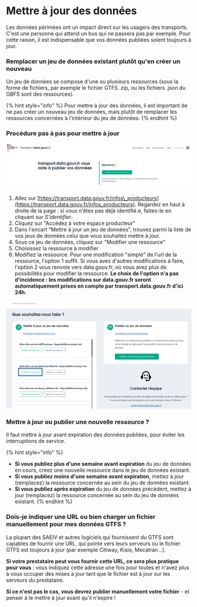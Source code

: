 # Mettre à jour des données

Les données périmées ont un impact direct sur les usagers des transports. C'est une personne qui attend un bus qui ne passera pas par exemple. Pour cette raison, il est indispensable que vos données publiées soient toujours à jour.

### Remplacer un jeu de données existant plutôt qu'en créer un nouveau

Un jeu de données se compose d'une ou plusieurs ressources \(sous la forme de fichiers, par exemple le fichier GTFS .zip, ou les fichiers .json du GBFS sont des ressources\).

{% hint style="info" %}
Pour mettre à jour des données, il est important de ne pas créer un nouveau jeu de données, mais plutôt de remplacer les ressources concernées à l'intérieur du jeu de données.
{% endhint %}

### Procédure pas à pas pour mettre à jour

![](../.gitbook/assets/screenshot-from-2021-05-20-09-12-59.png)

1. Allez sur [https://transport.data.gouv.fr/infos\_producteurs](https://transport.data.gouv.fr/infos_producteurs). Regardez en haut à droite de la page : si vous n'êtes pas déjà identifié.e, faites-le en cliquant sur _S'identifier_.
2. Cliquez sur "Accédez à votre espace producteur"
3. Dans l'encart "Mettre à jour un jeu de données", trouvez parmi la liste de vos jeux de données celui que vous souhaitez mettre à jour.
4. Sous ce jeu de données, cliquez sur "Modifier une ressource"
5. Choisissez la ressource à modifier
6. Modifiez la ressource. Pour une modification "simple" de l'url de la ressource, l'option 1 suffit. Si vous avez d'autres modifications à faire, l'option 2 vous renvoie vers data.gouv.fr, où vous avez plus de possibilités pour modifier la ressource. **Le choix de l'option n'a pas d'incidence : les modifications sur data.gouv.fr seront automatiquement prises en compte par transport.data.gouv.fr d'ici 24h.**

![](../.gitbook/assets/screenshot-from-2021-05-20-09-21-03.png)

### Mettre à jour ou publier une nouvelle ressource ?

Il faut mettre à jour avant expiration des données publiées, pour éviter les interruptions de service.

{% hint style="info" %}
* **Si vous publiez plus d'une semaine avant expiration** du jeu de données en cours, créez une nouvelle ressource dans le jeu de données existant.
* **Si vous publiez moins d'une semaine avant expiration**, mettez à jour \(remplacez\) la ressource concernée au sein du jeu de données existant.
* **Si vous publiez après expiration** du jeu de données précédent, mettez à jour \(remplacez\) la ressource concernée au sein du jeu de données existant.
{% endhint %}

### Dois-je indiquer une URL ou bien charger un fichier manuellement pour mes données GTFS ?

La plupart des SAEIV et autres logiciels qui fournissent du GTFS sont capables de fournir une URL, qui pointe vers leurs serveurs où le fichier GTFS est toujours à jour \(par exemple Citiway, Kisio, Mecatran...\). 

**Si votre prestataire peut vous fournir cette URL, ce sera plus pratique pour vous** : vous indiquez cette adresse une fois pour toutes et n'avez plus à vous occuper des mises à jour tant  que le fichier est à jour sur les serveurs du prestataire.

**Si ce n'est pas le cas, vous devrez publier manuellement votre fichier** - et penser à le mettre à jour avant qu'il n'expire !

### 

